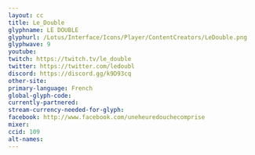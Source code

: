 ```yaml
---
layout: cc
title: Le_Double
glyphname: LE DOUBLE
glyphurl: /Lotus/Interface/Icons/Player/ContentCreators/LeDouble.png
glyphwave: 9
youtube:
twitch: https://twitch.tv/le_double
twitter: https://twitter.com/ledoubl
discord: https://discord.gg/k9D93cq
other-site:
primary-language: French
global-glyph-code:
currently-partnered:
stream-currency-needed-for-glyph:
facebook: http://www.facebook.com/uneheuredouchecomprise
mixer:
ccid: 109
alt-names:
---
```

